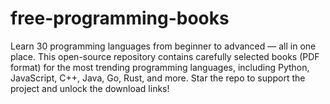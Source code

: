 # free-programming-books
Learn 30 programming languages from beginner to advanced — all in one place. This open-source repository contains carefully selected books (PDF format) for the most trending programming languages, including Python, JavaScript, C++, Java, Go, Rust, and more. Star the repo to support the project and unlock the download links!
